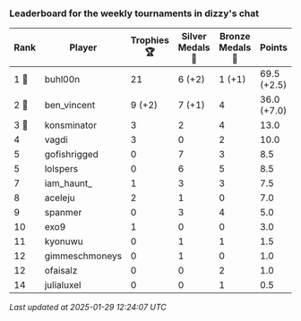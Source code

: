 ### Leaderboard for the weekly tournaments in dizzy's chat
| Rank | Player | Trophies 🏆 | Silver Medals 🥈 | Bronze Medals 🥉 | Points |
|------|--------|-------------|------------------|------------------|--------|
| 1 🥇 | buhl00n | 21 | 6 (+2) | 1 (+1) | 69.5 (+2.5) |
| 2 🥈 | ben_vincent | 9 (+2) | 7 (+1) | 4 | 36.0 (+7.0) |
| 3 🥉 | konsminator | 3 | 2 | 4 | 13.0 |
| 4 | vagdi | 3 | 0 | 2 | 10.0 |
| 5 | gofishrigged | 0 | 7 | 3 | 8.5 |
| 5 | lolspers | 0 | 6 | 5 | 8.5 |
| 7 | iam_haunt_ | 1 | 3 | 3 | 7.5 |
| 8 | aceleju | 2 | 1 | 0 | 7.0 |
| 9 | spanmer | 0 | 3 | 4 | 5.0 |
| 10 | exo9 | 1 | 0 | 0 | 3.0 |
| 11 | kyonuwu | 0 | 1 | 1 | 1.5 |
| 12 | gimmeschmoneys | 0 | 1 | 0 | 1.0 |
| 12 | ofaisalz | 0 | 0 | 2 | 1.0 |
| 14 | julialuxel | 0 | 0 | 1 | 0.5 |

_Last updated at 2025-01-29 12:24:07 UTC_
